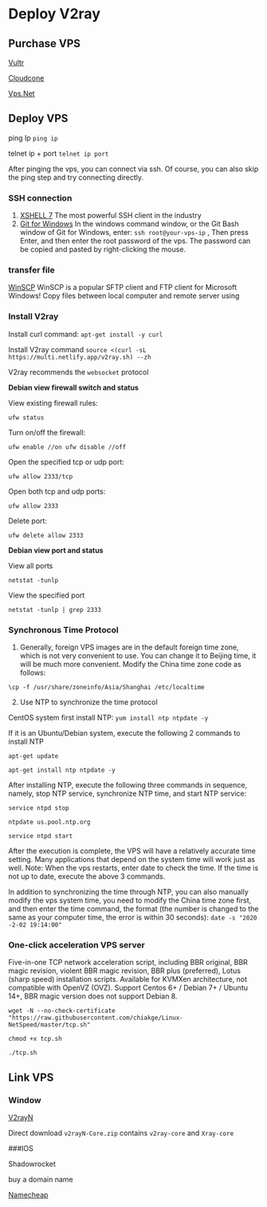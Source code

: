 # Deploy V2ray

## Purchase VPS

[Vultr](https://www.vultr.com/)

[Cloudcone](https://cloudcone.com/vps/)

[Vps.Net](https://www.vps.net/)

## Deploy VPS

ping Ip `ping ip`

telnet ip + port `telnet ip port`

After pinging the vps, you can connect via ssh. Of course, you can also skip the ping step and try connecting directly.

### SSH connection

1. [XSHELL 7](https://www.xshell.com/en/xshell-2/) The most powerful SSH client in the industry
2. [Git for Windows](https://git-for-windows.github.io/) In the windows command window, or the Git Bash window of Git for Windows, enter: `ssh root@your-vps-ip` , Then press Enter, and then enter the root password of the vps. The password can be copied and pasted by right-clicking the mouse.

### transfer file

[WinSCP](https://winscp.net/eng/index.php) WinSCP is a popular SFTP client and FTP client for Microsoft Windows! Copy files between local computer and remote server using

### Install V2ray

Install curl command: `apt-get install -y curl`

Install V2ray command `source <(curl -sL https://multi.netlify.app/v2ray.sh) --zh`

V2ray recommends the `websocket` protocol

**Debian view firewall switch and status**

View existing firewall rules:

`ufw status`

Turn on/off the firewall:

`ufw enable //on ufw disable //off`

Open the specified tcp or udp port:

`ufw allow 2333/tcp`

Open both tcp and udp ports:

`ufw allow 2333`

Delete port:

`ufw delete allow 2333`

**Debian view port and status**

View all ports

`netstat -tunlp`

View the specified port

`netstat -tunlp | grep 2333`

### Synchronous Time Protocol

1. Generally, foreign VPS images are in the default foreign time zone, which is not very convenient to use. You can change it to Beijing time, it will be much more convenient. Modify the China time zone code as follows:

`\cp -f /usr/share/zoneinfo/Asia/Shanghai /etc/localtime`

2. Use NTP to synchronize the time protocol

CentOS system first install NTP: `yum install ntp ntpdate -y`

If it is an Ubuntu/Debian system, execute the following 2 commands to install NTP

`apt-get update`

`apt-get install ntp ntpdate -y`

After installing NTP, execute the following three commands in sequence, namely, stop NTP service, synchronize NTP time, and start NTP service:

`service ntpd stop`

`ntpdate us.pool.ntp.org`

`service ntpd start`

After the execution is complete, the VPS will have a relatively accurate time setting. Many applications that depend on the system time will work just as well. Note: When the vps restarts, enter date to check the time. If the time is not up to date, execute the above 3 commands.

In addition to synchronizing the time through NTP, you can also manually modify the vps system time, you need to modify the China time zone first, and then enter the time command, the format (the number is changed to the same as your computer time, the error is within 30 seconds): `date -s "2020 -2-02 19:14:00"`

### One-click acceleration VPS server

Five-in-one TCP network acceleration script, including BBR original, BBR magic revision, violent BBR magic revision, BBR plus (preferred), Lotus (sharp speed) installation scripts. Available for KVMXen architecture, not compatible with OpenVZ (OVZ). Support Centos 6+ / Debian 7+ / Ubuntu 14+, BBR magic version does not support Debian 8.

`wget -N --no-check-certificate "https://raw.githubusercontent.com/chiakge/Linux-NetSpeed/master/tcp.sh"`

`chmod +x tcp.sh`

`./tcp.sh`

## Link VPS

### Window

[V2rayN](https://github.com/2dust/v2rayN)

Direct download `v2rayN-Core.zip` contains `v2ray-core` and `Xray-core`

###IOS

Shadowrocket

buy a domain name

[Namecheap](https://www.namecheap.com/)
